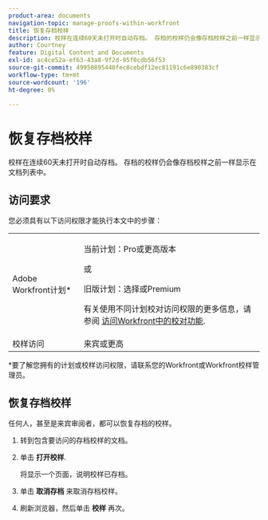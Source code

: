 ```yaml
---
product-area: documents
navigation-topic: manage-proofs-within-workfront
title: 恢复存档校样
description: 校样在连续60天未打开时自动存档。 存档的校样仍会像存档校样之前一样显示在文档列表中。
author: Courtney
feature: Digital Content and Documents
exl-id: ac4ce52a-ef63-43a8-9f2d-95f0cdb56f53
source-git-commit: 49950895440fec8cebdf12ec81191c6e890383cf
workflow-type: tm+mt
source-wordcount: '196'
ht-degree: 0%

---
```


# 恢复存档校样

校样在连续60天未打开时自动存档。 存档的校样仍会像存档校样之前一样显示在文档列表中。

## 访问要求

您必须具有以下访问权限才能执行本文中的步骤：

<table style="table-layout:auto"> 
 <col> 
 <col> 
 <tbody> 
  <tr> 
   <td role="rowheader">Adobe Workfront计划*</td> 
   <td> <p>当前计划：Pro或更高版本</p> <p>或</p> <p>旧版计划：选择或Premium</p> <p>有关使用不同计划校对访问权限的更多信息，请参阅 <a href="/help/quicksilver/administration-and-setup/manage-workfront/configure-proofing/access-to-proofing-functionality.md" class="MCXref xref">访问Workfront中的校对功能</a>.</p> </td> 
  </tr>

<tr> 
   <td role="rowheader">校样访问 </td> 
   <td>来宾或更高</td> 
  </tr> 
 </tbody> 
</table>

&#42;要了解您拥有的计划或校样访问权限，请联系您的Workfront或Workfront校样管理员。

## 恢复存档校样

任何人，甚至是来宾审阅者，都可以恢复存档的校样。

1. 转到包含要访问的存档校样的文档。
1. 单击 **打开校样**.

   将显示一个页面，说明校样已存档。

1. 单击 **取消存档** 来取消存档校样。
1. 刷新浏览器，然后单击 **校样** 再次。
